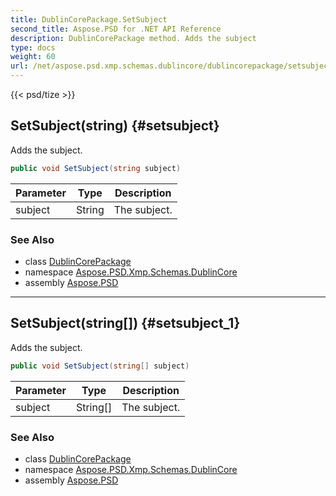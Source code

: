 ```yaml
---
title: DublinCorePackage.SetSubject
second_title: Aspose.PSD for .NET API Reference
description: DublinCorePackage method. Adds the subject
type: docs
weight: 60
url: /net/aspose.psd.xmp.schemas.dublincore/dublincorepackage/setsubject/
---
```

{{< psd/tize >}}
## SetSubject(string) {#setsubject}

Adds the subject.

```csharp
public void SetSubject(string subject)
```

| Parameter | Type | Description |
| --- | --- | --- |
| subject | String | The subject. |

### See Also

* class [DublinCorePackage](../)
* namespace [Aspose.PSD.Xmp.Schemas.DublinCore](../../../aspose.psd.xmp.schemas.dublincore/)
* assembly [Aspose.PSD](../../../)

---

## SetSubject(string[]) {#setsubject_1}

Adds the subject.

```csharp
public void SetSubject(string[] subject)
```

| Parameter | Type | Description |
| --- | --- | --- |
| subject | String[] | The subject. |

### See Also

* class [DublinCorePackage](../)
* namespace [Aspose.PSD.Xmp.Schemas.DublinCore](../../../aspose.psd.xmp.schemas.dublincore/)
* assembly [Aspose.PSD](../../../)


